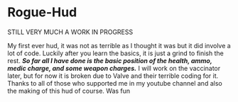 # Rogue-Hud

STILL VERY MUCH A WORK IN PROGRESS

My first ever hud, it was not as terrible as I thought it was but it did involve a lot of code. Luckily after you learn the basics, it is just a grind to finish the rest.
***So far all I have done is the basic position of the health, ammo, medic charge, and some weapon charges.***
I will work on the vaccinator later, but for now it is broken due to Valve and their terrible coding for it.
Thanks to all of those who supported me in my youtube channel and also the making of this hud of course. Was fun
